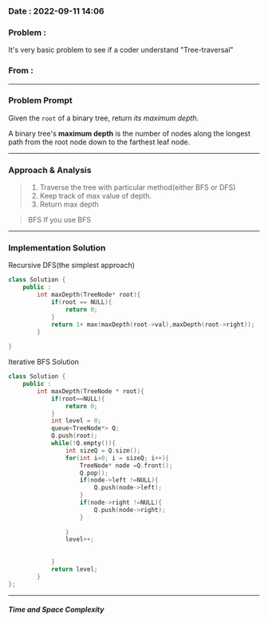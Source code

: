 ### Date :  2022-09-11 14:06

### Problem : 
It's very basic problem to see if a coder understand "Tree-traversal"


### From :

---
### Problem Prompt
Given the `root` of a binary tree, return _its maximum depth_.

A binary tree's **maximum depth** is the number of nodes along the longest path from the root node down to the farthest leaf node.


---
### Approach & Analysis
>1. Traverse the tree with particular method(either BFS or DFS)
>2. Keep track of max value of depth.
>3. Return max depth

>BFS
>If you use BFS

---
### Implementation Solution
Recursive DFS(the simplest approach)
```cpp
class Solution {
	public :
		int maxDepth(TreeNode* root){
			if(root == NULL){
				return 0;
			}
			return 1+ max(maxDepth(root->val),maxDepth(root->right));
		}
		
}

```

Iterative BFS Solution
```cpp
class Solution {
	public :
		int maxDepth(TreeNode * root){
			if(root==NULL){
				return 0;
			}
			int level = 0;
			queue<TreeNode*> Q;
			Q.push(root);
			while(!Q.empty()){
				int sizeQ = Q.size();
				for(int i=0; i = sizeQ; i++){
					TreeNode* node =Q.front();
					Q.pop();
					if(node->left !=NULL){
						Q.push(node->left);	
					}
					if(node->right !=NULL){
						Q.push(node->right);
					}
					
				}
				level++; 
				
			
			}
			return level;
		}
};
```

---
##### Time and Space Complexity


